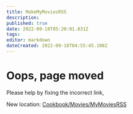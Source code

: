```yaml
---
title: MakeMyMoviesRSS
description: 
published: true
date: 2022-09-18T05:20:01.831Z
tags: 
editor: markdown
dateCreated: 2022-09-18T04:55:45.108Z
---
```


# Oops, page moved
Please help by fixing the incorrect link,

New location: [Cookbook/Movies/MyMoviesRSS](/Cookbook/Movies/MyMoviesRSS)